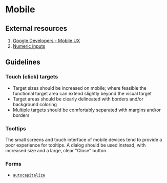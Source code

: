 # Mobile

## External resources

1. [Google Developers - Mobile UX](https://developers.google.com/web/fundamentals/design-and-ux/principles/)
1. [Numeric inputs](https://css-tricks.com/finger-friendly-numerical-inputs-with-inputmode/)

## Guidelines

### Touch (click) targets

* Target sizes should be increased on mobile; where feasible the functional target area can extend slightly beyond the visual target
* Target areas should be clearly delineated with borders and/or background coloring
* Multiple targets should be comfortably separated with margins and/or borders

### Tooltips

The small screens and touch interface of mobile devices tend to provide a poor experience for tooltips. A dialog should be used instead, with increased size and a large, clear "Close" button.

### Forms

* [`autocapitalize`](https://developers.google.com/web/updates/2015/04/autocapitalize)

